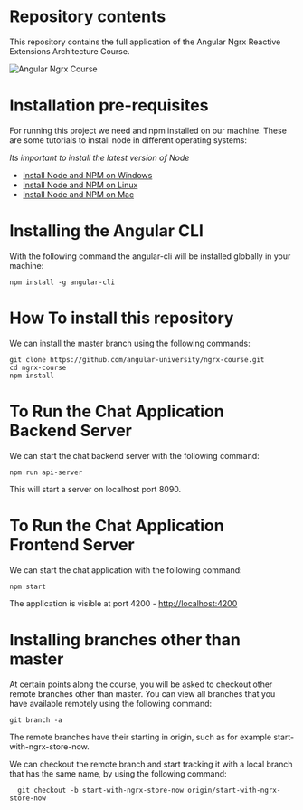 
# Repository contents

This repository contains the full application of the Angular Ngrx Reactive Extensions Architecture Course.

![Angular Ngrx Course](https://angular-academy.s3.amazonaws.com/thumbnails/ngrx-angular.png)

# Installation pre-requisites

For running this project we need and npm installed on our machine. These are some tutorials to install node in different operating systems:

*Its important to install the latest version of Node*

- [Install Node and NPM on Windows](https://www.youtube.com/watch?v=8ODS6RM6x7g)
- [Install Node and NPM on Linux](https://www.youtube.com/watch?v=yUdHk-Dk_BY)
- [Install Node and NPM on Mac](https://www.youtube.com/watch?v=Imj8PgG3bZU)


# Installing the Angular CLI

With the following command the angular-cli will be installed globally in your machine:

    npm install -g angular-cli


# How To install this repository

We can install the master branch using the following commands:

    git clone https://github.com/angular-university/ngrx-course.git
    cd ngrx-course
    npm install
    
# To Run the Chat Application Backend Server 

We can start the chat backend server with the following command:

    npm run api-server
    
This will start a server on localhost port 8090. 

# To Run the Chat Application Frontend Server 

We can start the chat  application with the following command:

    npm start 
    
  The application is visible at port 4200 - [http://localhost:4200](http://localhost:4200)


# Installing branches other than master

At certain points along the course, you will be asked to checkout other remote branches other than master. You can view all branches that you have available remotely using the following command:

    git branch -a
    
  The remote branches have their starting in origin, such as for example start-with-ngrx-store-now.
  
  We can checkout the remote branch and start tracking it with a local branch that has the same name, by using the following command:
  
      git checkout -b start-with-ngrx-store-now origin/start-with-ngrx-store-now




